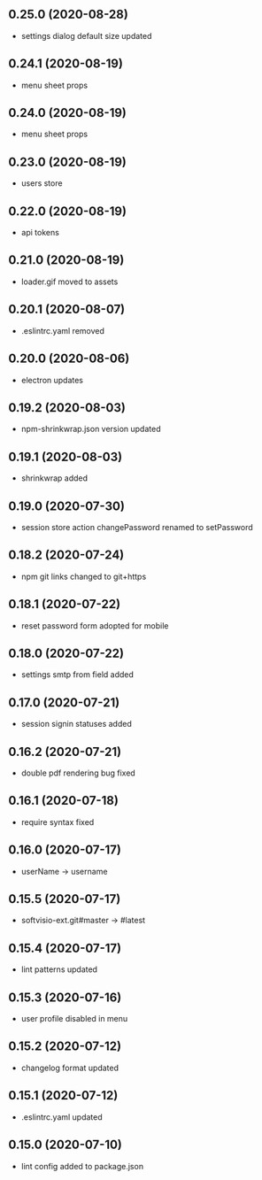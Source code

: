 ## 0.25.0 (2020-08-28)

-   settings dialog default size updated

## 0.24.1 (2020-08-19)

-   menu sheet props

## 0.24.0 (2020-08-19)

-   menu sheet props

## 0.23.0 (2020-08-19)

-   users store

## 0.22.0 (2020-08-19)

-   api tokens

## 0.21.0 (2020-08-19)

-   loader.gif moved to assets

## 0.20.1 (2020-08-07)

-   .eslintrc.yaml removed

## 0.20.0 (2020-08-06)

-   electron updates

## 0.19.2 (2020-08-03)

-   npm-shrinkwrap.json version updated

## 0.19.1 (2020-08-03)

-   shrinkwrap added

## 0.19.0 (2020-07-30)

-   session store action changePassword renamed to setPassword

## 0.18.2 (2020-07-24)

-   npm git links changed to git+https

## 0.18.1 (2020-07-22)

-   reset password form adopted for mobile

## 0.18.0 (2020-07-22)

-   settings smtp from field added

## 0.17.0 (2020-07-21)

-   session signin statuses added

## 0.16.2 (2020-07-21)

-   double pdf rendering bug fixed

## 0.16.1 (2020-07-18)

-   require syntax fixed

## 0.16.0 (2020-07-17)

-   userName -> username

## 0.15.5 (2020-07-17)

-   softvisio-ext.git#master -> #latest

## 0.15.4 (2020-07-17)

-   lint patterns updated

## 0.15.3 (2020-07-16)

-   user profile disabled in menu

## 0.15.2 (2020-07-12)

-   changelog format updated

## 0.15.1 (2020-07-12)

-   .eslintrc.yaml updated

## 0.15.0 (2020-07-10)

-   lint config added to package.json
